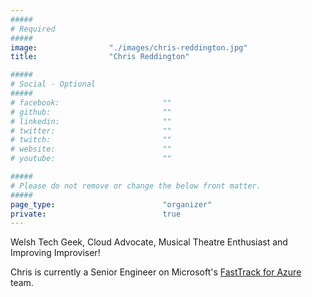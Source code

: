 ```yaml
---
#####
# Required
#####
image:                "./images/chris-reddington.jpg"
title:                "Chris Reddington"

#####
# Social - Optional
#####
# facebook:                       ""
# github:                         ""
# linkedin:                       ""
# twitter:                        ""
# twitch:                         ""
# website:                        ""
# youtube:                        ""

#####
# Please do not remove or change the below front matter.
#####
page_type:                        "organizer"
private:                          true
---
```

Welsh Tech Geek, Cloud Advocate, Musical Theatre Enthusiast and Improving Improviser!

Chris is currently a Senior Engineer on Microsoft's [FastTrack for Azure](https://azure.microsoft.com/en-gb/programs/azure-fasttrack/) team.